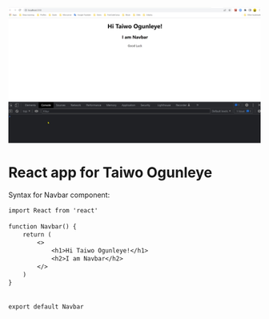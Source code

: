 ![](https://github.com/Hacking-NASSA-with-HTML/react_app_for_Taiwo_Ogunleye/blob/main/ScreenShot007.jpg)

# React app for Taiwo Ogunleye

Syntax for Navbar component:

```
import React from 'react'

function Navbar() {
    return (
        <>
            <h1>Hi Taiwo Ogunleye!</h1>
            <h2>I am Navbar</h2>
        </>
    )
}


export default Navbar
```